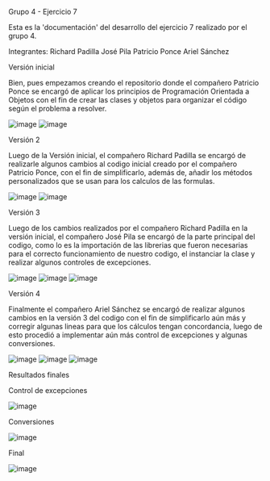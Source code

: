 Grupo 4 - Ejercicio 7

Esta es la 'documentación' del desarrollo del ejercicio 7 realizado por el grupo 4.

Integrantes:
Richard Padilla
José Pila
Patricio Ponce
Ariel Sánchez

Versión inicial

Bien, pues empezamos creando el repositorio donde el compañero Patricio Ponce se encargó de aplicar los principios de Programación Orientada a Objetos con el fin de crear las clases y objetos para organizar el código según el problema a resolver.

![image](https://github.com/user-attachments/assets/c4fba1b9-965a-4165-a4c5-360381e4646a)
![image](https://github.com/user-attachments/assets/ef275140-86de-41c7-ac99-086a928f8aad)


Versión 2

Luego de la Versión inicial, el compañero Richard Padilla se encargó de realizarle algunos cambios al codigo inicial creado por el compañero Patricio Ponce, con el fin de simplificarlo, además de, añadir los métodos personalizados que se usan para los calculos de las formulas.

![image](https://github.com/user-attachments/assets/bea98036-e5c3-42d1-9153-eb22e21f229e)
![image](https://github.com/user-attachments/assets/66d7fa72-a473-43de-a947-9d3d2a702ee1)



Versión 3

Luego de los cambios realizados por el compañero Richard Padilla en la versión inicial, el compañero José Pila se encargó de la parte principal del codigo, como lo es la importación de las librerias que fueron necesarias para el correcto funcionamiento de nuestro codigo, el instanciar la clase y realizar algunos controles de excepciones.

![image](https://github.com/user-attachments/assets/252b0a7e-9f71-4393-8697-a6dbef17d15f)
![image](https://github.com/user-attachments/assets/086e9639-7ee4-4038-b3f4-5de4c4521660)
![image](https://github.com/user-attachments/assets/93d2a8f6-f369-4169-9134-952651288978)



Versión 4

Finalmente el compañero Ariel Sánchez se encargó de realizar algunos cambios en la versión 3 del codigo con el fin de simplificarlo aún más y corregir algunas lineas para que los cálculos tengan concordancia, luego de esto procedió a implementar aún más control de excepciones y algunas conversiones.

![image](https://github.com/user-attachments/assets/d81099c7-b810-4cf5-83da-d2ef27079c9e)
![image](https://github.com/user-attachments/assets/4d1e2e14-6a54-487b-8532-c5111e6aeaa2)
![image](https://github.com/user-attachments/assets/9d7c682e-7c42-45e9-8a85-bd7b9dadfaa9)

Resultados finales

Control de excepciones

![image](https://github.com/user-attachments/assets/ecab0c35-31e0-4b2d-a5bd-9ee0027ea251)

Conversiones

![image](https://github.com/user-attachments/assets/d3f3d4e1-cb86-42f0-a80d-2725af3a260c)

Final

![image](https://github.com/user-attachments/assets/05a0fdb4-cdf9-4f13-ba6d-4cc6c6e92d11)





